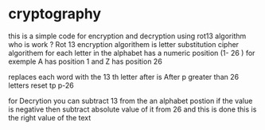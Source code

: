 # cryptography

this is a simple code for encryption and decryption using rot13 algorithm 
who is work ? 
Rot 13 encryption algorithem 
is letter substitution cipher algorithem 
for each letter in the alphabet has a numeric position (1- 26 )
for exemple A has position 1 and Z has position 26 


replaces each word with the 13 th letter after is 
 After p greater than 26 letters reset tp p-26


 for Decrytion 
you can subtract 13 from the an alphabet postion 
if the value is negative then subtract absolute value of it from 26 
and this is done this is the right value of the text 
